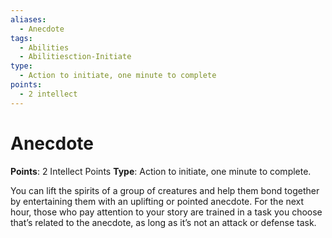 ```yaml
---
aliases:
  - Anecdote
tags:
  - Abilities
  - Abilitiesction-Initiate
type:
  - Action to initiate, one minute to complete
points:
  - 2 intellect
---
```


# Anecdote

**Points**: 2 Intellect Points
**Type**: Action to initiate, one minute to complete.

You can lift the spirits of a group of creatures and help them bond together by entertaining them with an uplifting or pointed anecdote. For the next hour, those who pay attention to your story are trained in a task you choose that’s related to the anecdote, as long as it’s not an attack or defense task.
